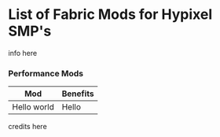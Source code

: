# List of Fabric Mods for Hypixel SMP's

info here

### Performance Mods
|Mod|Benefits|
|---|--------|
|Hello world| Hello|

credits here
